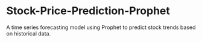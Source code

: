 # Stock-Price-Prediction-Prophet
A time series forecasting model using Prophet to predict stock trends based on historical data.
